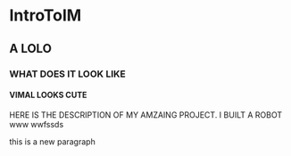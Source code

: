 # IntroToIM
## A LOLO
### WHAT DOES IT LOOK LIKE
#### VIMAL LOOKS CUTE
HERE IS THE DESCRIPTION OF MY AMZAING PROJECT. I BUILT A ROBOT 
www
wwfssds

 
this is a new paragraph
